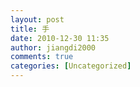```yaml
---
layout: post
title: 手
date: 2010-12-30 11:35
author: jiangdi2000
comments: true
categories: [Uncategorized]
---
```


